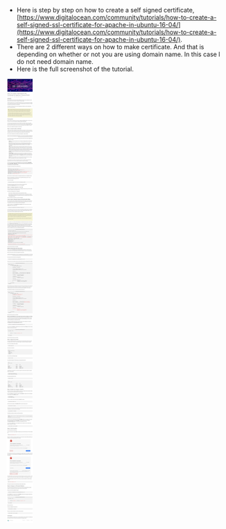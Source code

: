 * Here is step by step on how to create a self signed certificate, [https://www.digitalocean.com/community/tutorials/how-to-create-a-self-signed-ssl-certificate-for-apache-in-ubuntu-16-04/](https://www.digitalocean.com/community/tutorials/how-to-create-a-self-signed-ssl-certificate-for-apache-in-ubuntu-16-04/).
* There are 2 different ways on how to make certificate. And that is depending on whether or not you are using domain name. In this case I do not need domain name.
* Here is the full screenshot of the tutorial.

![./20161029-1155-gmt+2-how-to-create-a-self-signed-ssl-certificate-for-apache-in-ubuntu-1604-1.png](./20161029-1155-gmt+2-how-to-create-a-self-signed-ssl-certificate-for-apache-in-ubuntu-1604-1.png)